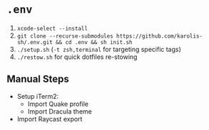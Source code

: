 # `.env`

1. `xcode-select --install`
2. `git clone --recurse-submodules https://github.com/karolis-sh/.env.git && cd .env && sh init.sh`
3. `./setup.sh` (`-t zsh,terminal` for targeting specific tags)
4. `./restow.sh` for quick dotfiles re-stowing

## Manual Steps

- Setup iTerm2:
  - Import Quake profile
  - Import Dracula theme
- Import Raycast export
